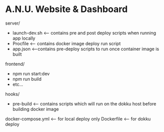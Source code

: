 # A.N.U. Website & Dashboard

server/
- launch-dev.sh <-- contains pre and post deploy scripts when running app locally
- Procfile <-- contains docker image deploy run script
- app.json <--contains pre-deploy scripts to run once container image is built

frontend/
- npm run start:dev
- npm run build 
- etc...

hooks/
- pre-build <-- contains scripts which will run on the dokku host before building docker image

docker-compose.yml <-- for local deploy only
Dockerfile <-- for dokku deploy